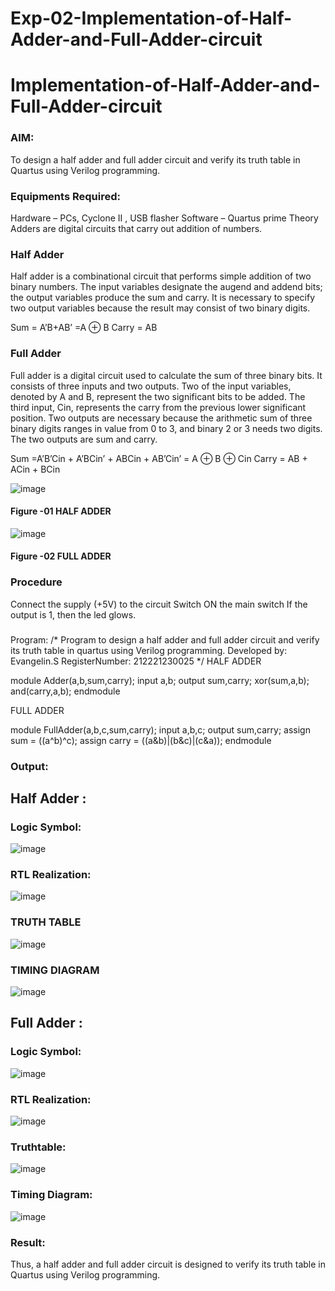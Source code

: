 # Exp-02-Implementation-of-Half-Adder-and-Full-Adder-circuit

# Implementation-of-Half-Adder-and-Full-Adder-circuit
### AIM:
To design a half adder and full adder circuit and verify its truth table in Quartus using Verilog programming.

### Equipments Required:
Hardware – PCs, Cyclone II , USB flasher
Software – Quartus prime
Theory
Adders are digital circuits that carry out addition of numbers.

### Half Adder
Half adder is a combinational circuit that performs simple addition of two binary numbers. The input variables designate the augend and addend bits; the output variables produce the sum and carry. It is necessary to specify two output variables because the result may consist of two binary digits.

Sum = A’B+AB’ =A ⊕ B Carry = AB

### Full Adder
Full adder is a digital circuit used to calculate the sum of three binary bits. It consists of three inputs and two outputs. Two of the input variables, denoted by A and B, represent the two significant bits to be added. The third input, Cin, represents the carry from the previous lower significant position. Two outputs are necessary because the arithmetic sum of three binary digits ranges in value from 0 to 3, and binary 2 or 3 needs two digits. The two outputs are sum and carry.

Sum =A’B’Cin + A’BCin’ + ABCin + AB’Cin’ = A ⊕ B ⊕ Cin Carry = AB + ACin + BCin

 ![image](https://user-images.githubusercontent.com/36288975/163552156-a13e5a56-c638-4110-97d9-8896907c8d25.png)

#### Figure -01 HALF ADDER 


![image](https://user-images.githubusercontent.com/36288975/163552057-b3547877-6d07-45b4-b7e0-bcfebfad9e1d.png)

#### Figure -02 FULL ADDER 

### Procedure

Connect the supply (+5V) to the circuit
Switch ON the main switch
If the output is 1, then the led glows.
### 
Program:
/*
Program to design a half adder and full adder circuit and verify its truth table in quartus using Verilog programming.
Developed by: Evangelin.S
RegisterNumber:  212221230025
*/
HALF ADDER

module Adder(a,b,sum,carry);
input a,b;
output sum,carry;
xor(sum,a,b);
and(carry,a,b);
endmodule 

FULL ADDER

module FullAdder(a,b,c,sum,carry);
input a,b,c;
output sum,carry;
assign sum = ((a^b)^c);
assign carry = ((a&b)|(b&c)|(c&a));
endmodule

### Output:
## Half Adder :
### Logic Symbol:
![image](https://user-images.githubusercontent.com/94219798/166143129-491db209-acc1-48d4-8749-8acdf418b735.png)

### RTL Realization:
![image](https://user-images.githubusercontent.com/94219798/166143157-50f7143d-8842-4301-b2c2-071deafde956.png)

### TRUTH TABLE 
![image](https://user-images.githubusercontent.com/94219798/166143172-63ab4593-681f-49b9-b981-6e1dbca9d554.png)

### TIMING DIAGRAM
![image](https://user-images.githubusercontent.com/94219798/166143263-d21f1d06-e36d-40e9-bb51-2dc9b3ca417e.png)

## Full Adder :
### Logic Symbol:
![image](https://user-images.githubusercontent.com/94219798/166143311-61697e35-50cc-44c7-a04d-1e8bb2974ff4.png)
### RTL Realization:
![image](https://user-images.githubusercontent.com/94219798/166143316-992c165a-2291-487f-8aac-5b20cce32386.png)
### Truthtable:
![image](https://user-images.githubusercontent.com/94219798/166143326-336a0dfd-604e-498a-98a2-5bde6076dc20.png)
### Timing Diagram:
![image](https://user-images.githubusercontent.com/94219798/166143336-e51cccbc-d332-4868-a056-15adef5c84d7.png)


### Result:
Thus, a half adder and full adder circuit is designed to verify its truth table in Quartus using Verilog programming.
